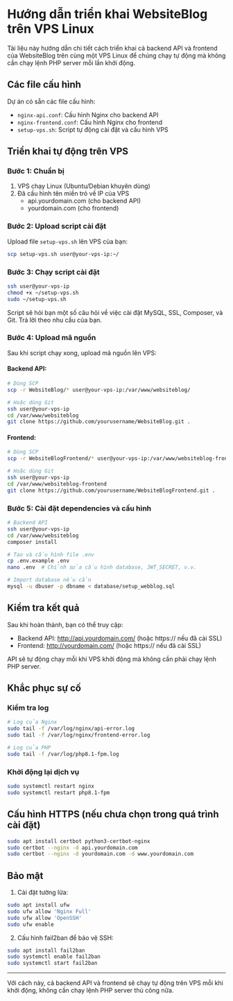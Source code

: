 # Hướng dẫn triển khai WebsiteBlog trên VPS Linux

Tài liệu này hướng dẫn chi tiết cách triển khai cả backend API và frontend của WebsiteBlog trên cùng một VPS Linux để chúng chạy tự động mà không cần chạy lệnh PHP server mỗi lần khởi động.

## Các file cấu hình

Dự án có sẵn các file cấu hình:
- `nginx-api.conf`: Cấu hình Nginx cho backend API
- `nginx-frontend.conf`: Cấu hình Nginx cho frontend
- `setup-vps.sh`: Script tự động cài đặt và cấu hình VPS

## Triển khai tự động trên VPS

### Bước 1: Chuẩn bị

1. VPS chạy Linux (Ubuntu/Debian khuyên dùng)
2. Đã cấu hình tên miền trỏ về IP của VPS
   - api.yourdomain.com (cho backend API)
   - yourdomain.com (cho frontend)

### Bước 2: Upload script cài đặt

Upload file `setup-vps.sh` lên VPS của bạn:

```bash
scp setup-vps.sh user@your-vps-ip:~/
```

### Bước 3: Chạy script cài đặt

```bash
ssh user@your-vps-ip
chmod +x ~/setup-vps.sh
sudo ~/setup-vps.sh
```

Script sẽ hỏi bạn một số câu hỏi về việc cài đặt MySQL, SSL, Composer, và Git. Trả lời theo nhu cầu của bạn.

### Bước 4: Upload mã nguồn

Sau khi script chạy xong, upload mã nguồn lên VPS:

#### Backend API:

```bash
# Dùng SCP
scp -r WebsiteBlog/* user@your-vps-ip:/var/www/websiteblog/

# Hoặc dùng Git
ssh user@your-vps-ip
cd /var/www/websiteblog
git clone https://github.com/yourusername/WebsiteBlog.git .
```

#### Frontend:

```bash
# Dùng SCP
scp -r WebsiteBlogFrontend/* user@your-vps-ip:/var/www/websiteblog-frontend/

# Hoặc dùng Git
ssh user@your-vps-ip
cd /var/www/websiteblog-frontend
git clone https://github.com/yourusername/WebsiteBlogFrontend.git .
```

### Bước 5: Cài đặt dependencies và cấu hình

```bash
# Backend API
ssh user@your-vps-ip
cd /var/www/websiteblog
composer install

# Tạo và cấu hình file .env
cp .env.example .env
nano .env  # Chỉnh sửa cấu hình database, JWT_SECRET, v.v.

# Import database nếu cần
mysql -u dbuser -p dbname < database/setup_webblog.sql
```

## Kiểm tra kết quả

Sau khi hoàn thành, bạn có thể truy cập:

- Backend API: http://api.yourdomain.com/ (hoặc https:// nếu đã cài SSL)
- Frontend: http://yourdomain.com/ (hoặc https:// nếu đã cài SSL)

API sẽ tự động chạy mỗi khi VPS khởi động mà không cần phải chạy lệnh PHP server.

## Khắc phục sự cố

### Kiểm tra log

```bash
# Log của Nginx
sudo tail -f /var/log/nginx/api-error.log
sudo tail -f /var/log/nginx/frontend-error.log

# Log của PHP
sudo tail -f /var/log/php8.1-fpm.log
```

### Khởi động lại dịch vụ

```bash
sudo systemctl restart nginx
sudo systemctl restart php8.1-fpm
```

## Cấu hình HTTPS (nếu chưa chọn trong quá trình cài đặt)

```bash
sudo apt install certbot python3-certbot-nginx
sudo certbot --nginx -d api.yourdomain.com
sudo certbot --nginx -d yourdomain.com -d www.yourdomain.com
```

## Bảo mật

1. Cài đặt tường lửa:
```bash
sudo apt install ufw
sudo ufw allow 'Nginx Full'
sudo ufw allow 'OpenSSH'
sudo ufw enable
```

2. Cấu hình fail2ban để bảo vệ SSH:
```bash
sudo apt install fail2ban
sudo systemctl enable fail2ban
sudo systemctl start fail2ban
```

---

Với cách này, cả backend API và frontend sẽ chạy tự động trên VPS mỗi khi khởi động, không cần chạy lệnh PHP server thủ công nữa.
